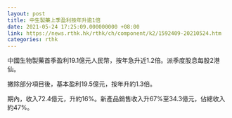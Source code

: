 ```yaml
---
layout: post
title: 中生製藥上季盈利按年升逾1倍
date: 2021-05-24 17:25:09.000000000 +08:00
link: https://news.rthk.hk/rthk/ch/component/k2/1592409-20210524.htm
categories: rthk
---
```


中國生物製藥首季盈利19.1億元人民幣，按年急升近1.2倍。派季度股息每股2港仙。

撇除部分項目後，基本盈利19.5億元，按年升約1.3倍。

期內，收入72.4億元，升約16%。新產品銷售收入升67%至34.3億元，佔總收入約47%。
